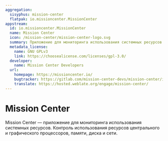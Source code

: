 ```yaml
---
aggregation:
  sisyphus: mission-center
  flatpak: io.missioncenter.MissionCenter
appstream:
  id: io.missioncenter.MissionCenter
  name: Mission Center
  icon: /mission-center/mission-center-logo.svg
  summary: Приложение для мониторинга использования системных ресурсов.
  metadata_license:
    name: GNU GPLv3
    link: https://choosealicense.com/licenses/gpl-3.0/
  developer:
    name: Mission Center Developers
  url:
    homepage: https://missioncenter.io/
    bugtracker: https://gitlab.com/mission-center-devs/mission-center/issues
    translate: https://hosted.weblate.org/engage/mission-center/
---
```


# Mission Center

Mission Center — приложение для мониторинга использования системных ресурсов. Контроль использования ресурсов центрального и графического процессоров, памяти, диска и сети.

<!--@include: @ru/apps/.parts/install/content-repo.md-->
<!--@include: @ru/apps/.parts/install/content-flatpak.md-->

